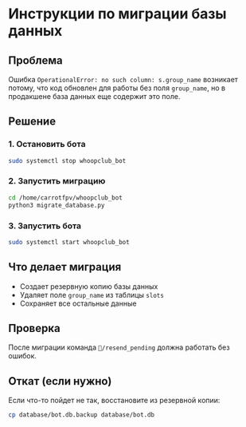 # Инструкции по миграции базы данных

## Проблема
Ошибка `OperationalError: no such column: s.group_name` возникает потому, что код обновлен для работы без поля `group_name`, но в продакшене база данных еще содержит это поле.

## Решение

### 1. Остановить бота
```bash
sudo systemctl stop whoopclub_bot
```

### 2. Запустить миграцию
```bash
cd /home/carrotfpv/whoopclub_bot
python3 migrate_database.py
```

### 3. Запустить бота
```bash
sudo systemctl start whoopclub_bot
```

## Что делает миграция
- Создает резервную копию базы данных
- Удаляет поле `group_name` из таблицы `slots`
- Сохраняет все остальные данные

## Проверка
После миграции команда `🔁/resend_pending` должна работать без ошибок.

## Откат (если нужно)
Если что-то пойдет не так, восстановите из резервной копии:
```bash
cp database/bot.db.backup database/bot.db
```